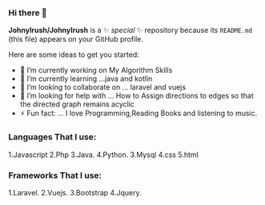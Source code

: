 ### Hi there 👋


**JohnyIrush/JohnyIrush** is a ✨ _special_ ✨ repository because its `README.md` (this file) appears on your GitHub profile.

Here are some ideas to get you started:

- 🔭 I’m currently working on My Algorithm Skills
- 🌱 I’m currently learning ...java and kotlin
- 👯 I’m looking to collaborate on ... laravel and vuejs
- 🤔 I’m looking for help with ... How to Assign directions to edges so that the directed graph remains acyclic
- ⚡ Fun fact: ... I love Programming,Reading Books and listening to music.

### Languages That I use:
1.Javascript
2.Php
3.Java.
4.Python.
3.Mysql
4.css
5.html

### Frameworks That I use:
1.Laravel.
2.Vuejs.
3.Bootstrap
4.Jquery.
